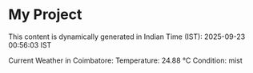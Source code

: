 # My Project

This content is dynamically generated in Indian Time (IST): 2025-09-23 00:56:03 IST


Current Weather in Coimbatore:
Temperature: 24.88 °C
Condition: mist
